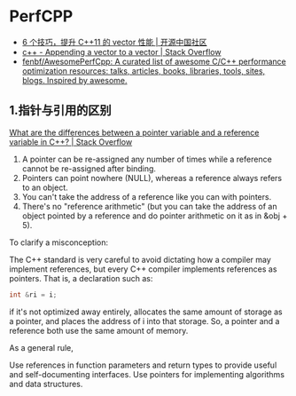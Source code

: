 # PerfCPP

- [6 个技巧，提升 C++11 的 vector 性能 | 开源中国社区](https://www.oschina.net/translate/6-tips-supercharge-cpp-11-vector-performance?lang=chs&page=1#)
- [c++ - Appending a vector to a vector | Stack Overflow](https://stackoverflow.com/questions/2551775/appending-a-vector-to-a-vector)
- [fenbf/AwesomePerfCpp: A curated list of awesome C/C++ performance optimization resources: talks, articles, books, libraries, tools, sites, blogs. Inspired by awesome.](https://github.com/fenbf/AwesomePerfCpp)



## 1.指针与引用的区别  

[What are the differences between a pointer variable and a reference variable in C++? | Stack Overflow](https://stackoverflow.com/questions/57483/what-are-the-differences-between-a-pointer-variable-and-a-reference-variable-in?rq=1)

1. A pointer can be re-assigned any number of times while a reference cannot be re-assigned after binding.  
2. Pointers can point nowhere (NULL), whereas a reference always refers to an object.  
3. You can't take the address of a reference like you can with pointers.  
4. There's no "reference arithmetic" (but you can take the address of an object pointed by a reference and do pointer arithmetic on it as in &obj + 5).  

To clarify a misconception:

The C++ standard is very careful to avoid dictating how a compiler may implement references, but every C++ compiler implements references as pointers. That is, a declaration such as:
```cpp
int &ri = i;
```
if it's not optimized away entirely, allocates the same amount of storage as a pointer, and places the address of i into that storage.
So, a pointer and a reference both use the same amount of memory.

As a general rule,

Use references in function parameters and return types to provide useful and self-documenting interfaces.
Use pointers for implementing algorithms and data structures.

